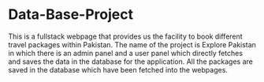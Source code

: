# Data-Base-Project
This is a fullstack webpage that provides us the facility to book different travel packages within Pakistan. The name of the project is Explore Pakistan in which there is an admin panel and a user panel which directly fetches and saves the data in the database for the application. All the packages are saved in the database which have been fetched into the webpages.
